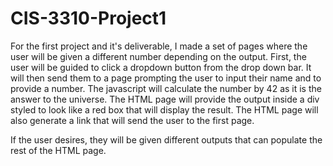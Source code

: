 # CIS-3310-Project1

For the first project and it's deliverable, I made a set of pages where the user will be given a different number depending on the output. First, the user will be guided to click a dropdown button from the drop down bar. It will then send them to a page prompting the user to input their name and to provide a number. The javascript will calculate the number by 42 as it is the answer to the universe. The HTML page will provide the output inside a div styled to look like a red box that will display the result. The HTML page will also generate a link that will send the user to the first page. 

If the user desires, they will be given different outputs that can populate the rest of the HTML page. 
